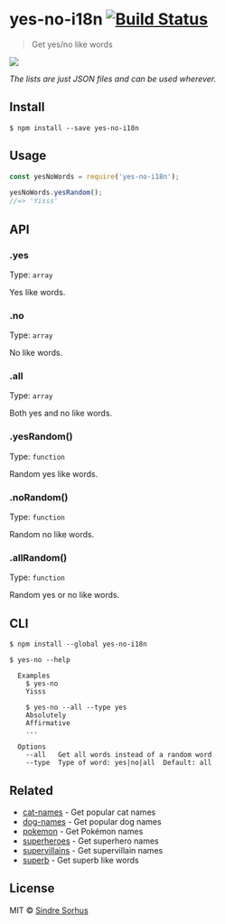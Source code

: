 # yes-no-i18n [![Build Status](https://travis-ci.org/sindresorhus/yes-no-i18n.svg?branch=master)](https://travis-ci.org/sindresorhus/yes-no-i18n)

> Get yes/no like words

![](https://cloud.githubusercontent.com/assets/170270/7630384/c62755ba-fa35-11e4-95a3-a9c51d376f4b.png)

*The lists are just JSON files and can be used wherever.*


## Install

```
$ npm install --save yes-no-i18n
```


## Usage

```js
const yesNoWords = require('yes-no-i18n');

yesNoWords.yesRandom();
//=> 'Yisss'
```


## API

### .yes

Type: `array`

Yes like words.

### .no

Type: `array`

No like words.

### .all

Type: `array`

Both yes and no like words.

### .yesRandom()

Type: `function`

Random yes like words.

### .noRandom()

Type: `function`

Random no like words.

### .allRandom()

Type: `function`

Random yes or no like words.


## CLI

```
$ npm install --global yes-no-i18n
```

```
$ yes-no --help

  Examples
    $ yes-no
    Yisss

    $ yes-no --all --type yes
    Absolutely
    Affirmative
    ...

  Options
    --all   Get all words instead of a random word
    --type  Type of word: yes|no|all  Default: all
```


## Related

- [cat-names](https://github.com/sindresorhus/cat-names) - Get popular cat names
- [dog-names](https://github.com/sindresorhus/dog-names) - Get popular dog names
- [pokemon](https://github.com/sindresorhus/pokemon) - Get Pokémon names
- [superheroes](https://github.com/sindresorhus/superheroes) - Get superhero names
- [supervillains](https://github.com/sindresorhus/supervillains) - Get supervillain names
- [superb](https://github.com/sindresorhus/superb) - Get superb like words


## License

MIT © [Sindre Sorhus](http://sindresorhus.com)
